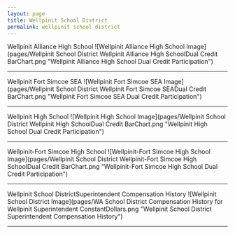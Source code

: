 ```yaml
---
layout: page
title: Wellpinit School District
permalink: wellpinit school district
---
```



Wellpinit Alliance High School
![Wellpinit Alliance High School Image](pages/Wellpinit School District Wellpinit Alliance High SchoolDual Credit BarChart.png "Wellpinit Alliance High School Dual Credit Participation")

___

Wellpinit Fort Simcoe SEA
![Wellpinit Fort Simcoe SEA Image](pages/Wellpinit School District Wellpinit Fort Simcoe SEADual Credit BarChart.png "Wellpinit Fort Simcoe SEA Dual Credit Participation")

___

Wellpinit High School
![Wellpinit High School Image](pages/Wellpinit School District Wellpinit High SchoolDual Credit BarChart.png "Wellpinit High School Dual Credit Participation")

___

Wellpinit-Fort Simcoe High School
![Wellpinit-Fort Simcoe High School Image](pages/Wellpinit School District Wellpinit-Fort Simcoe High SchoolDual Credit BarChart.png "Wellpinit-Fort Simcoe High School Dual Credit Participation")

___

Wellpinit School DistrictSuperintendent Compensation History
![Wellpinit School District Image](pages/WA School District Compensation History for Wellpinit Superintendent ConstantDollars.png "Wellpinit School District Superintendent Compensation History")

___

